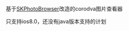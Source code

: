 基于[SKPhotoBrowser](https://github.com/suzuki-0000/SKPhotoBrowser)改造的corodva图片查看器

只支持ios8.0，还没有java版本支持的计划
